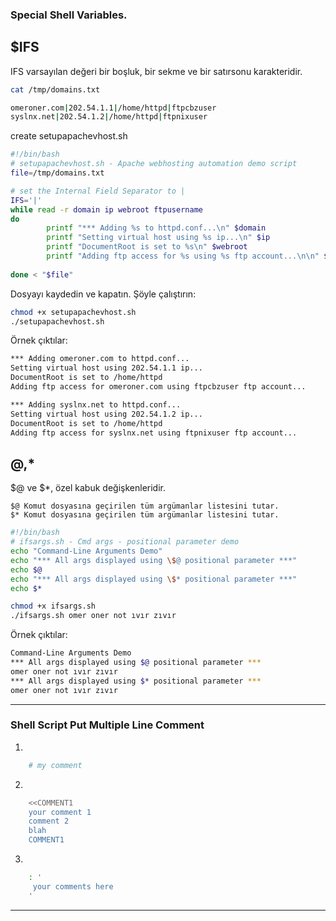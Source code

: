 ### Special Shell Variables.
## $IFS

IFS varsayılan değeri bir boşluk, bir sekme ve bir satırsonu karakteridir.
```sh
cat /tmp/domains.txt
```

```sh
omeroner.com|202.54.1.1|/home/httpd|ftpcbzuser
syslnx.net|202.54.1.2|/home/httpd|ftpnixuser
```

create setupapachevhost.sh
```sh
#!/bin/bash
# setupapachevhost.sh - Apache webhosting automation demo script
file=/tmp/domains.txt

# set the Internal Field Separator to |
IFS='|'
while read -r domain ip webroot ftpusername
do
        printf "*** Adding %s to httpd.conf...\n" $domain
        printf "Setting virtual host using %s ip...\n" $ip
        printf "DocumentRoot is set to %s\n" $webroot
        printf "Adding ftp access for %s using %s ftp account...\n\n" $domain $ftpusername
	
done < "$file"
```

Dosyayı kaydedin ve kapatın. Şöyle çalıştırın:
```sh
chmod +x setupapachevhost.sh
./setupapachevhost.sh
```
Örnek çıktılar:
```sh
*** Adding omeroner.com to httpd.conf...
Setting virtual host using 202.54.1.1 ip...
DocumentRoot is set to /home/httpd
Adding ftp access for omeroner.com using ftpcbzuser ftp account...

*** Adding syslnx.net to httpd.conf...
Setting virtual host using 202.54.1.2 ip...
DocumentRoot is set to /home/httpd
Adding ftp access for syslnx.net using ftpnixuser ftp account...
```

## $@,$*
$@ ve $*, özel kabuk değişkenleridir.
```
$@ Komut dosyasına geçirilen tüm argümanlar listesini tutar.
$* Komut dosyasına geçirilen tüm argümanlar listesini tutar.
```

```sh
#!/bin/bash
# ifsargs.sh - Cmd args - positional parameter demo
echo "Command-Line Arguments Demo"
echo "*** All args displayed using \$@ positional parameter ***"
echo $@
echo "*** All args displayed using \$* positional parameter ***"
echo $*
```
```sh
chmod +x ifsargs.sh
./ifsargs.sh omer oner not ıvır zıvır
```
Örnek çıktılar:
```sh
Command-Line Arguments Demo
*** All args displayed using $@ positional parameter ***
omer oner not ıvır zıvır
*** All args displayed using $* positional parameter ***
omer oner not ıvır zıvır
```


***
### Shell Script Put Multiple Line Comment

1.
```sh
    # my comment
```
2.
```sh
    <<COMMENT1
    your comment 1
    comment 2
    blah
    COMMENT1
```
3.
```sh
    : '
     your comments here
    '
```
***
